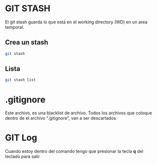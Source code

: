 # GIT STASH
El git stash guarda lo que está en el working directory (WD) en un area temporal.


## Crea un stash
```bash
git stash
```
## Lista 
```bash
git stash list
```

# .gitignore
Este archivo, es una blacklist de archivo. Todos los archivos que coloque dentro de el archivo ".gitignore", van a ser descartados

# GIT Log
Cuando estoy dentro del comando tengo que presionar la tecla **q** del teclado para salir